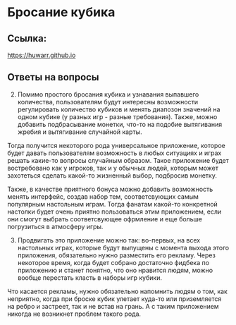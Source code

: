 # Бросание кубика

## Ссылка:
https://huwarr.github.io 

## Ответы на вопросы

2. Помимо простого бросания кубика и узнавания выпавшего количества, пользователям будут интересны возможности регулировать количество кубиков и менять диапозон значений на одном кубике (у разных игр - разные требования). Также, можно добавить подбрасывание монетки, что-то на подобие вытягивания жребия и вытягивание случайной карты.

Тогда получится некоторого рода универсальное приложение, которое будет давать пользователям возможность в любых ситуациях и играх решать какие-то вопросы случайным образом. Такое приложение будет востребовано как у игроков, так и у обычных людей, которым может захотеться сделать какой-то жизненный выбор, подбросив монетку.

Также, в качестве приятного бонуса можно добавить возможность менять интерфейс, создав набор тем, соответсвующих самым популярным настольным играм. Тогда фанатам какой-то конкретной настолки будет очень приятно пользоваться этим приложением, если они смогут выбрать соответсвующее офрмление и еще больше погрузиться в атмосферу игры.

3. Продвигать это приложение можно так: во-первых, на всех настольных играх, которые будут выпущены с момента выхода этого приложения, обязательно нужно разместить его рекламу. Через некоторое время, когда будет собрано достаточно фидбека по приложению и станет понятно, что оно нравится людям, можно вообще перестать класть в наборы игр кубики.

Что касается рекламы, нужно обязательно напомнить людям о том, как неприятно, когда при броске кубик улетает куда-то или приземляется на ребро и застреет, так и не встав на грань. А с таким приложением никогда не возникнет проблем такого рода.

